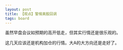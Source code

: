 ```yaml
---
layout: post
title: 【观点】警惕美股回调
tags: board
---
```


虽然早盘会议如预期的高开低走，但其实行情还是很乐观的。

这几天应该还是机构加仓的行情。大A的大方向还是走好了。